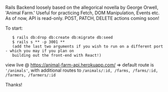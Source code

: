 Rails Backend loosely based on the allegorical novella by George Orwell, 'Animal Farm.' Useful for practicing Fetch, DOM Manipulation, Events etc. As of now, API is read-only. POST, PATCH, DELETE actions coming soon! 

To start: 
  ```
     $ rails db:drop db:create db:migrate db:seed
     $ rails s ** -p 3001 ** 
     (add the last two arguments if you wish to run on a different port - which you may if you plan on        
     building out the front-end with React!) 
  ```
     
     
view live @ https://animal-farm-api.herokuapp.com/ => default route is ```'/animals'```, with additional routes to ```/animals/:id, /farms, /farms/:id, /farmers, /farmers/:id```

Thanks!
